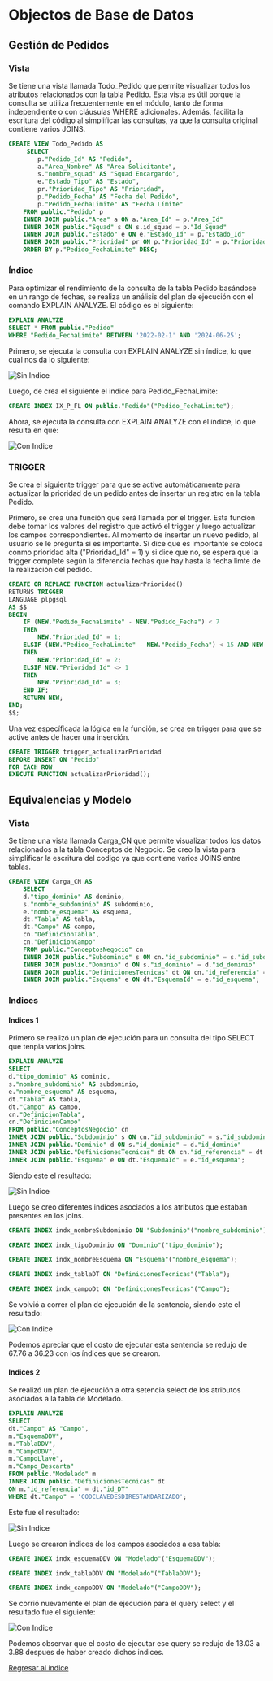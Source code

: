 # Objectos de Base de Datos

## Gestión de Pedidos

### Vista

Se tiene una vista llamada Todo_Pedido que permite visualizar todos los atributos relacionados con la tabla Pedido. Esta vista es útil porque la consulta se utiliza frecuentemente en el módulo, tanto de forma independiente o con cláusulas WHERE adicionales. Además, facilita la escritura del código al simplificar las consultas, ya que la consulta original contiene varios JOINS.

```sql
CREATE VIEW Todo_Pedido AS
	 SELECT 
		p."Pedido_Id" AS "Pedido",
		a."Area_Nombre" AS "Área Solicitante",
		s."nombre_squad" AS "Squad Encargardo",
		e."Estado_Tipo" AS "Estado",
		pr."Prioridad_Tipo" AS "Prioridad",
		p."Pedido_Fecha" AS "Fecha del Pedido", 
		p."Pedido_FechaLimite" AS "Fecha Límite"
	FROM public."Pedido" p
	INNER JOIN public."Area" a ON a."Area_Id" = p."Area_Id"
	INNER JOIN public."Squad" s ON s.id_squad = p."Id_Squad"
	INNER JOIN public."Estado" e ON e."Estado_Id" = p."Estado_Id"
	INNER JOIN public."Prioridad" pr ON p."Prioridad_Id" = p."Prioridad_Id"
	ORDER BY p."Pedido_FechaLimite" DESC;
```

### Índice

Para optimizar el rendimiento de la consulta de la tabla Pedido basándose en un rango de fechas, se realiza un análisis del plan de ejecución con el comando EXPLAIN ANALYZE. El código es el siguiente:

```sql
EXPLAIN ANALYZE
SELECT * FROM public."Pedido"
WHERE "Pedido_FechaLimite" BETWEEN '2022-02-1' AND '2024-06-25';
```

Primero, se ejecuta la  consulta con EXPLAIN ANALYZE sin índice, lo que cual nos da lo siguiente:

<div>
<img src=".\resources\GP-Analice-SinIndice.jpeg" alt="Sin Indice" style="width: auto; height: auto;"/>
</div>


Luego, de crea el siguiente el indice para Pedido_FechaLimite:

```sql
CREATE INDEX IX_P_FL ON public."Pedido"("Pedido_FechaLimite");
```

Ahora, se ejecuta la  consulta con EXPLAIN ANALYZE con el índice, lo que resulta en que:

<div>
<img src=".\resources\GP-Analice-ConIndice.jpeg" alt="Con Indice" style="width: auto; height: auto;"/>
</div>


### TRIGGER

Se crea el siguiente trigger para que se active automáticamente para actualizar la prioridad de un pedido antes de insertar un registro en la tabla Pedido. 

Primero, se crea una función que será llamada por el trigger. Esta función debe tomar los valores del registro que activó el trigger y luego actualizar los campos correspondientes. Al momento de insertar un nuevo pedido, al usuario se le pregunta si es importante. Si dice que es importante se coloca conmo prioridad alta ("Prioridad_Id" = 1) y si dice que no, se espera que la trigger complete según la diferencia fechas que hay hasta la fecha límte de la realización del pedido. 

```sql
CREATE OR REPLACE FUNCTION actualizarPrioridad() 
RETURNS TRIGGER 
LANGUAGE plpgsql
AS $$
BEGIN
    IF (NEW."Pedido_FechaLimite" - NEW."Pedido_Fecha") < 7 
	THEN
        NEW."Prioridad_Id" = 1;
    ELSIF (NEW."Pedido_FechaLimite" - NEW."Pedido_Fecha") < 15 AND NEW."Prioridad_Id" <> 1 
	THEN
        NEW."Prioridad_Id" = 2;
    ELSIF NEW."Prioridad_Id" <> 1 
	THEN
        NEW."Prioridad_Id" = 3;
    END IF;
    RETURN NEW;
END;
$$;
```

Una vez específicada la lógica en la función, se crea en trigger para que se active antes de hacer una inserción.

```sql
CREATE TRIGGER trigger_actualizarPrioridad
BEFORE INSERT ON "Pedido"
FOR EACH ROW
EXECUTE FUNCTION actualizarPrioridad();
```

## Equivalencias y Modelo

### Vista

Se tiene una vista llamada Carga_CN que permite visualizar todos los datos relacionados a la tabla Conceptos de Negocio. Se creo la vista para simplificar la escritura del codigo ya que contiene varios JOINS entre tablas.

```sql
CREATE VIEW Carga_CN AS
	SELECT 
	d."tipo_dominio" AS dominio,
	s."nombre_subdominio" AS subdominio,
	e."nombre_esquema" AS esquema,
	dt."Tabla" AS tabla,
	dt."Campo" AS campo,
	cn."DefinicionTabla",
	cn."DefinicionCampo"
	FROM public."ConceptosNegocio" cn
	INNER JOIN public."Subdominio" s ON cn."id_subdominio" = s."id_subdominio"
	INNER JOIN public."Dominio" d ON s."id_dominio" = d."id_dominio"
	INNER JOIN public."DefinicionesTecnicas" dt ON cn."id_referencia" = dt."id_DT"
	INNER JOIN public."Esquema" e ON dt."EsquemaId" = e."id_esquema";
```

### Indices

#### Indices 1
Primero se realizó un plan de ejecución para un consulta del tipo SELECT que tenpia varios joins.

```sql
EXPLAIN ANALYZE
SELECT 
d."tipo_dominio" AS dominio,
s."nombre_subdominio" AS subdominio,
e."nombre_esquema" AS esquema,
dt."Tabla" AS tabla,
dt."Campo" AS campo,
cn."DefinicionTabla",
cn."DefinicionCampo"
FROM public."ConceptosNegocio" cn
INNER JOIN public."Subdominio" s ON cn."id_subdominio" = s."id_subdominio"
INNER JOIN public."Dominio" d ON s."id_dominio" = d."id_dominio"
INNER JOIN public."DefinicionesTecnicas" dt ON cn."id_referencia" = dt."id_DT"
INNER JOIN public."Esquema" e ON dt."EsquemaId" = e."id_esquema";
```

Siendo este el resultado:
<div>
<img src=".\resources\PlanEjecucion1.jpg" alt="Sin Indice" style="width: auto; height: auto;"/>
</div>

Luego se creo diferentes indices asociados a los atributos que estaban presentes en los joins.

```sql
CREATE INDEX indx_nombreSubdominio ON "Subdominio"("nombre_subdominio");

CREATE INDEX indx_tipoDominio ON "Dominio"("tipo_dominio");

CREATE INDEX indx_nombreEsquema ON "Esquema"("nombre_esquema");

CREATE INDEX indx_tablaDT ON "DefinicionesTecnicas"("Tabla");

CREATE INDEX indx_campoDt ON "DefinicionesTecnicas"("Campo");
```

Se volvió a correr el plan de ejecución de la sentencia, siendo este el resultado:

<div>
<img src=".\resources\PlanEjecucion2.jpg" alt="Con Indice" style="width: auto; height: auto;"/>
</div>

Podemos apreciar que el costo de ejecutar esta sentencia se redujo de 67.76 a 36.23 con los índices que se crearon.

#### Indices 2
Se realizó un plan de ejecución a otra setencia select de los atributos asociados a la tabla de Modelado.

```sql
EXPLAIN ANALYZE 
SELECT 
dt."Campo" AS "Campo",
m."EsquemaDDV",
m."TablaDDV",
m."CampoDDV",
m."CampoLlave",
m."Campo_Descarta"
FROM public."Modelado" m
INNER JOIN public."DefinicionesTecnicas" dt
ON m."id_referencia" = dt."id_DT"
WHERE dt."Campo" = 'CODCLAVEDESDIRESTANDARIZADO';
```

Este fue el resultado:

<div>
<img src=".\resources\PlanEjecucion3.jpg" alt="Sin Indice" style="width: auto; height: auto;"/>
</div>

Luego se crearon indices de los campos asociados a esa tabla:

```sql
CREATE INDEX indx_esquemaDDV ON "Modelado"("EsquemaDDV");

CREATE INDEX indx_tablaDDV ON "Modelado"("TablaDDV");

CREATE INDEX indx_campoDDV ON "Modelado"("CampoDDV");
```

Se corrió nuevamente el plan de ejecución para el query select y el resultado fue el siguiente:

<div>
<img src=".\resources\PlanEjecucion4.jpg" alt="Con Indice" style="width: auto; height: auto;"/>
</div>

Podemos observar que el costo de ejecutar ese query se redujo de 13.03 a 3.88 despues de haber creado dichos indices.

[Regresar al índice](Indice.md)
